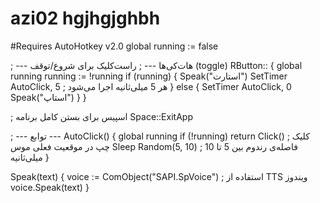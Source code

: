 # azi02 hgjhgjghbh
#Requires AutoHotkey v2.0
global running := false

; --- هات‌کی‌ها ---
; راست‌کلیک برای شروع/توقف (toggle)
RButton:: {
    global running
    running := !running
    if (running) {
        Speak("استارت")
        SetTimer AutoClick, 5   ; هر 5 میلی‌ثانیه اجرا می‌شود
    } else {
        SetTimer AutoClick, 0
        Speak("استاپ")
    }
}

; اسپیس برای بستن کامل برنامه
Space::ExitApp

; --- توابع ---
AutoClick() {
    global running
    if (!running)
        return
    Click()                     ; کلیک چپ در موقعیت فعلی موس
    Sleep Random(5, 10)         ; فاصله‌ی رندوم بین 5 تا 10 میلی‌ثانیه
}

Speak(text) {
    voice := ComObject("SAPI.SpVoice")   ; استفاده از TTS ویندوز
    voice.Speak(text)
}


